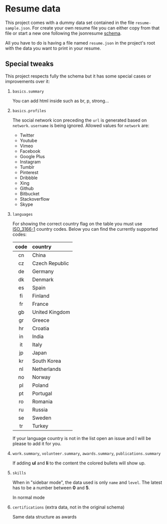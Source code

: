 # Resume data

This project comes with a dummy data set contained in the file `resume-sample.json`.
For create your own resume file you can either copy from that file or start a
new one following the jsonresume [schema](https://jsonresume.org/schema/).

All you have to do is having a file named `resume.json` in the project's root
with the data you want to print in your resume.

## Special tweaks

This project respects fully the schema but it has some special cases or improvements over it:

1. `basics.summary`

   You can add html inside such as br, p, strong...

2. `basics.profiles`

   The social network icon preceding the `url` is generated based on `network`.
   `username` is being ignored.
   Allowed values for `network` are:

   + Twitter
   + Youtube
   + Vimeo
   + Facebook
   + Google Plus
   + Instagram
   + Tumblr
   + Pinterest
   + Dribbble
   + Xing
   + Github
   + Bitbucket
   + Stackoverflow
   + Skype

3. `languages`

   For showing the correct country flag on the table you must use
   [ISO_3166-1](https://en.wikipedia.org/wiki/ISO_3166-1) country codes.
   Below you can find the currently supported codes:

   | code | country        |
   |:----:|:---------------|
   | cn   | China          |
   | cz   | Czech Republic |
   | de   | Germany        |
   | dk   | Denmark        |
   | es   | Spain          |
   | fi   | Finland        |
   | fr   | France         |
   | gb   | United Kingdom |
   | gr   | Greece         |
   | hr   | Croatia        |
   | in   | India          |
   | it   | Italy          |
   | jp   | Japan          |
   | kr   | South Korea    |
   | nl   | Netherlands    |
   | no   | Norway         |
   | pl   | Poland         |
   | pt   | Portugal       |
   | ro   | Romania        |
   | ru   | Russia         |
   | se   | Sweden         |
   | tr   | Turkey         |

   If your language country is not in the list open an issue and I will
   be please to add it for you.

4. `work.summary`, `volunteer.summary`, `awards.summary`, `publications.summary`

   If adding **ul** and **li** to the content the colored bullets will show up.

5. `skills`

   When in "sidebar mode", the data used is only `name` and `level`. The latest
   has to be a number between **0** and **5**.

   In normal mode

6. `certifications` (extra data, not in the original schema)

   Same data structure as awards
